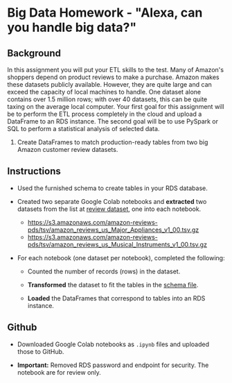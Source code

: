# Big Data Homework - "Alexa, can you handle big data?"


## Background

In this assignment you will put your ETL skills to the test. Many of Amazon's shoppers depend on product reviews to make a purchase. Amazon makes these datasets publicly available. However, they are quite large and can exceed the capacity of local machines to handle. One dataset alone contains over 1.5 million rows; with over 40 datasets, this can be quite taxing on the average local computer. Your first goal for this assignment will be to perform the ETL process completely in the cloud and upload a DataFrame to an RDS instance. The second goal will be to use PySpark or SQL to perform a statistical analysis of selected data.

1. Create DataFrames to match production-ready tables from two big Amazon customer review datasets.

## Instructions

* Used the furnished schema to create tables in your RDS database.

* Created two separate Google Colab notebooks and **extracted** two datasets from the list at [review dataset](https://s3.amazonaws.com/amazon-reviews-pds/tsv/index.txt), one into each notebook.

    - https://s3.amazonaws.com/amazon-reviews-pds/tsv/amazon_reviews_us_Major_Appliances_v1_00.tsv.gz
    - https://s3.amazonaws.com/amazon-reviews-pds/tsv/amazon_reviews_us_Musical_Instruments_v1_00.tsv.gz

  
* For each notebook (one dataset per notebook), completed the following:

  * Counted the number of records (rows) in the dataset.

  * **Transformed** the dataset to fit the tables in the [schema file](../Resources/schema.sql). 

  * **Loaded** the DataFrames that correspond to tables into an RDS instance.


## Github

* Downloaded Google Colab notebooks as `.ipynb` files and uploaded those to GitHub.

* **Important:** Removed RDS password and endpoint for security. The notebook are for review only.


